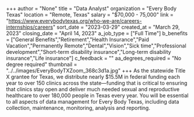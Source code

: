 +++
author = "None"
title = "Data Analyst"
organization = "Every Body Texas"
location = "Remote, Texas"
salary = "$70,000 - 75,000"
link = "https://www.everybodytexas.org/who-we-are/careers-internships/careers"
sort_date = "2023-03-29"
created_at = "March 29, 2023"
closing_date = "April 14, 2023"
a_job_type = ["Full Time"]
b_benefits = ["General Benefits","Retirement","Health Insurance","Paid Vacation","Permanently Remote","Dental","Vision","Sick time","Professional development","Short-term disability insurance","Long-term disability insurance","Life insurance"]
c_feedback = ""
aa_degrees_required = "No degree required"
thumbnail = "../../images/EveryBodyTXZoom_368c3d1a.jpg"
+++
As the statewide Title X grantee for Texas, we distribute nearly $15.5M in federal funding each year to over 150 clinics across the state—funding that is critical to ensuring that clinics stay open and deliver much needed sexual and reproductive healthcare to over 180,000 people in Texas every year. You will be essential to all aspects of data management for Every Body Texas, including data collection, maintenance, monitoring, analysis and reporting.  
